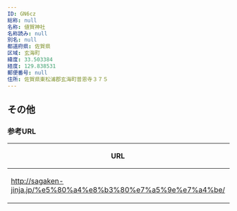 ```yaml
---
ID: GN6cz
総称: null
名称: 値賀神社
名称読み: null
別名: null
都道府県: 佐賀県
区域: 玄海町
緯度: 33.503384
経度: 129.838531
郵便番号: null
住所: 佐賀県東松浦郡玄海町普恩寺３７５
---
```


## その他

### 参考URL

| URL                                                           | 説明   |
| ------------------------------------------------------------- | ------ |
| http://sagaken-jinja.jp/%e5%80%a4%e8%b3%80%e7%a5%9e%e7%a4%be/ | 神社庁 |
